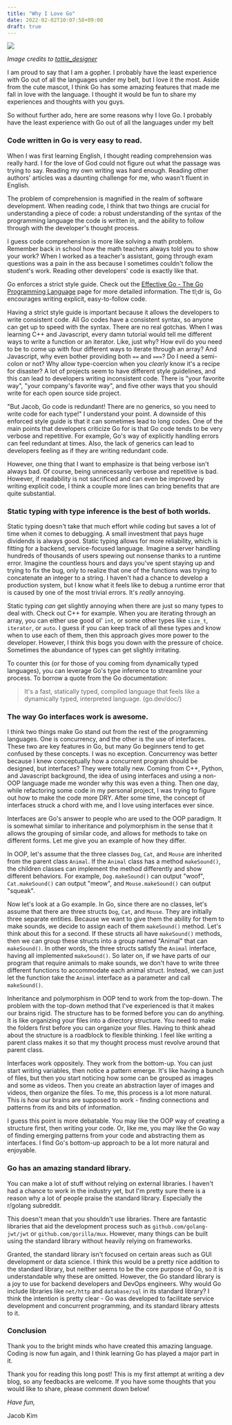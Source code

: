 ```yaml
---
title: "Why I Love Go"
date: 2022-02-02T10:07:58+09:00
draft: true
---
```


![](https://i.pinimg.com/originals/02/df/4c/02df4c88cf17b27aba84666a789904b8.jpg)

<em>Image credits to [tottie_designer](https://twitter.com/tottie_designer/status/1086298754624380928?cxt=HHwWgICv1ce9p5MeAAAA)</em>

I am proud to say that I am a gopher. I probably have the least experience with Go out of all the languages under my belt, but I love it the most. Aside from the cute mascot, I think Go has some amazing features that made me fall in love with the language. I thought it would be fun to share my experiences and thoughts with you guys.

So without further ado, here are some reasons why I love Go. I probably have the least experience with Go out of all the languages under my belt

### Code written in Go is very easy to read.

When I was first learning English, I thought reading comprehension was really hard. I for the love of God could not figure out what the passage was trying to say. Reading my own writing was hard enough. Reading other authors' articles was a daunting challenge for me, who wasn't fluent in English.

The problem of comprehension is magnified in the realm of software development. When reading code, I think that two things are crucial for understanding a piece of code: a robust understanding of the syntax of the programming language the code is written in, and the ability to follow through with the developer's thought process.

I guess code comprehension is more like solving a math problem. Remember back in school how the math teachers always told you to show your work? When I worked as a teacher's assistant, going through exam questions was a pain in the ass because I sometimes couldn't follow the student's work. Reading other developers' code is exactly like that.

Go enforces a strict style guide. Check out the [Effective Go - The Go Programming Language](https://go.dev/doc/effective_go) page for more detailed information. The tl;dr is, Go encourages writing explicit, easy-to-follow code.

Having a strict style guide is important because it allows the developers to write consistent code. All Go codes have a consistent syntax, so anyone can get up to speed with the syntax. There are no real gotchas. When I was learning C++ and Javascript, every damn tutorial would tell me different ways to write a function or an iterator. Like, just why? How evil do you need to be to come up with four different ways to iterate through an array? And Javascript, why even bother providing both `==` and `===`? Do I need a semi-colon or not? Why allow type-coercion when you *clearly* know it's a recipe for disaster? A lot of projects seem to have different style guidelines, and this can lead to developers writing inconsistent code. There is "your favorite way", "your company's favorite way", and five other ways that you should write for each open source side project.

"But Jacob, Go code is redundant! There are no generics, so you need to write code for each type!" I understand your point. A downside of this enforced style guide is that it can sometimes lead to long codes. One of the main points that developers criticize Go for is that Go code tends to be very verbose and repetitive. For example, Go's way of explicitly handling errors can feel redundant at times. Also, the lack of generics can lead to developers feeling as if they are writing redundant code.

However, one thing that I want to emphasize is that being verbose isn't always bad. Of course, being unnecessarily verbose and repetitive is bad. However, if readability is not sacrificed and can even be improved by writing explicit code, I think a couple more lines can bring benefits that are quite substantial.

### Static typing with type inference is the best of both worlds.

Static typing doesn't take that much effort while coding but saves a lot of time when it comes to debugging. A small investment that pays huge dividends is always good. Static typing allows for more reliability, which is fitting for a backend, service-focused language. Imagine a server handling hundreds of thousands of users spewing out nonsense thanks to a runtime error. Imagine the countless hours and days you've spent staying up and trying to fix the bug, only to realize that one of the functions was trying to concatenate an integer to a string. I haven't had a chance to develop a production system, but I know what it feels like to debug a runtime error that is caused by one of the most trivial errors. It's *really* annoying.

Static typing *can* get slightly annoying when there are just so many types to deal with. Check out C++ for example. When you are iterating through an array, you can either use good ol' `int`, or some other types like `size_t`, `iterator`, or `auto`. I guess if you can keep track of all these types and know when to use each of them, then this approach gives more power to the developer. However, I think this bogs you down with the pressure of choice. Sometimes the abundance of types can get slightly irritating.

To counter this (or for those of you coming from dynamically typed languages), you can leverage Go's type inference to streamline your process. To borrow a quote from the Go documentation:

> It's a fast, statically typed, compiled language that feels like a dynamically typed, interpreted language. (go.dev/doc/)

### The way Go interfaces work is awesome.

I think two things make Go stand out from the rest of the programming languages. One is concurrency, and the other is the use of interfaces. These two are key features in Go, but many Go beginners tend to get confused by these concepts. I was no exception. Concurrency was better because I knew conceptually how a concurrent program should be designed, but interfaces? They were totally new. Coming from C++, Python, and Javascript background, the idea of using interfaces and using a non-OOP language made me wonder why this was even a thing. Then one day, while refactoring some code in my personal project, I was trying to figure out how to make the code more DRY. After some time, the concept of interfaces struck a chord with me, and I love using interfaces ever since.

Interfaces are Go's answer to people who are used to the OOP paradigm. It is somewhat similar to inheritance and polymorphism in the sense that it allows the grouping of similar code, and allows for methods to take on different forms. Let me give you an example of how they differ.

In OOP, let's assume that the three classes `Dog`, `Cat`, and `Mouse` are inherited from the parent class `Animal`. If the `Animal` class has a method `makeSound()`, the children classes can implement the method differently and show different behaviors. For example, `Dog.makeSound()` can output "woof", `Cat.makeSound()` can output "meow", and `Mouse.makeSound()` can output "squeak".

Now let's look at a Go example. In Go, since there are no classes, let's assume that there are three structs `Dog`, `Cat`, and `Mouse`. They are initially three separate entities. Because we want to give them the ability for them to make sounds, we decide to assign each of them `makeSound()` method. Let's think about this for a second. If these structs all have `makeSound()` methods, then we can group these structs into a group named "Animal" that can `makeSound()`. In other words, the three structs satisfy the `Animal` interface, having all implemented `makeSound()`. So later on, if we have parts of our program that require animals to make sounds, we don't have to write three different functions to accommodate each animal struct. Instead, we can just let the function take the `Animal` interface as a parameter and call `makeSound()`.

Inheritance and polymorphism in OOP tend to work from the top-down. The problem with the top-down method that I've experienced is that it makes our brains rigid. The structure has to be formed before you can do anything. It is like organizing your files into a directory structure. You need to make the folders first before you can organize your files. Having to think ahead about the structure is a roadblock to flexible thinking. I feel like writing a parent class makes it so that my thought process must revolve around that parent class.

Interfaces work oppositely. They work from the bottom-up. You can just start writing variables, then notice a pattern emerge. It's like having a bunch of files, but then you start noticing how some can be grouped as images and some as videos. Then you create an abstraction layer of images and videos, then organize the files. To me, this process is a lot more natural. This is how our brains are supposed to work - finding connections and patterns from its and bits of information.

I guess this point is more debatable. You may like the OOP way of creating a structure first, then writing your code. Or, like me, you may like the Go way of finding emerging patterns from your code and abstracting them as interfaces. I find Go's bottom-up approach to be a lot more natural and enjoyable.

### Go has an amazing standard library.

You can make a lot of stuff without relying on external libraries. I haven't had a chance to work in the industry yet, but I'm pretty sure there is a reason why a lot of people praise the standard library. Especially the r/golang subreddit.

This doesn't mean that you shouldn't use libraries. There are fantastic libraries that aid the development process such as `github.com/golang-jwt/jwt` or `github.com/gorilla/mux`. However, many things can be built using the standard library without heavily relying on frameworks.

Granted, the standard library isn't focused on certain areas such as GUI development or data science. I think this would be a pretty nice addition to the standard library, but neither seems to be the core purpose of Go, so it is understandable why these are omitted. However, the Go standard library is a joy to use for backend developers and DevOps engineers. Why would Go include libraries like `net/http` and `database/sql` in its standard library? I think the intention is pretty clear - Go was developed to facilitate service development and concurrent programming, and its standard library attests to it.

### Conclusion

Thank you to the bright minds who have created this amazing language. Coding is now fun again, and I think learning Go has played a major part in it.

Thank you for reading this long post! This is my first attempt at writing a dev blog, so any feedbacks are welcome. If you have some thoughts that you would like to share, please comment down below!

*Have fun,*

Jacob Kim
